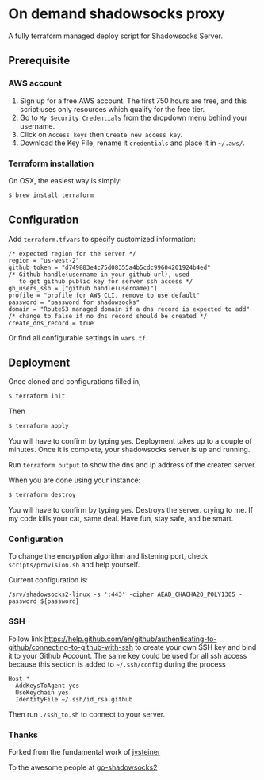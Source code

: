# On demand shadowsocks proxy

A fully terraform managed deploy script for Shadowsocks Server.
## Prerequisite
### AWS account

1. Sign up for a free AWS account.  The first 750 hours are free, and this script uses only resources which qualify for the free tier.
2. Go to `My Security Credentials` from the dropdown menu behind your username.
3. Click on `Access keys` then `Create new access key`.
4. Download the Key File, rename it `credentials` and place it in `~/.aws/`.

### Terraform installation

On OSX, the easiest way is simply:

```bash
$ brew install terraform
```


## Configuration

Add `terraform.tfvars` to specify customized information:
```hcl-terraform
/* expected region for the server */
region = "us-west-2" 
github_token = "d749883e4c75d08355a4b5cdc99604201924b4ed"
/* Github handle(username in your github url), used
   to get github public key for server ssh access */
gh_users_ssh = ["github handle(username)"]
profile = "profile for AWS CLI, remove to use default"
password = "password for shadowsocks"
domain = "Route53 managed domain if a dns record is expected to add"
/* change to false if no dns record should be created */
create_dns_record = true
```

Or find all configurable settings in `vars.tf`.

## Deployment
Once cloned and configurations filled in, 
```bash
$ terraform init
```

Then
```bash
$ terraform apply
```
You will have to confirm by typing `yes`. Deployment takes up to a couple of minutes. 
Once it is complete, your shadowsocks server is up and running.

Run `terraform output` to show the dns and ip address of the created server. 


When you are done using your instance:

```bash
$ terraform destroy
```
You will have to confirm by typing `yes`. Destroys the server.
crying to me.  If my code kills your cat, same deal.  Have fun, stay safe, and be smart.

### Configuration
To change the encryption algorithm and listening port, check `scripts/provision.sh` and help yourself.

Current configuration is:
```shell script
/srv/shadowsocks2-linux -s ':443' -cipher AEAD_CHACHA20_POLY1305 -password ${password}
``` 


### SSH

Follow link https://help.github.com/en/github/authenticating-to-github/connecting-to-github-with-ssh
to create your own SSH key and bind it to your Github Account. The same key could be used for all ssh access 
because this section is added to `~/.ssh/config` during the process
```
Host *
  AddKeysToAgent yes
  UseKeychain yes
  IdentityFile ~/.ssh/id_rsa.github
``` 

Then run `./ssh_to.sh` to connect to your server.

### Thanks

Forked from the fundamental work of [jvsteiner](https://github.com/jvsteiner/shadowsocks-deploy)

To the awesome people at [go-shadowsocks2](https://github.com/shadowsocks/go-shadowsocks2)
